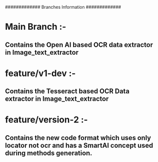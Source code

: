 ############# Branches Information #############

# Main Branch :-

## Contains the Open AI based OCR data extractor in Image_text_extractor


# feature/v1-dev :-

## Contains the Tesseract based OCR Data extractor in Image_text_extractor

# feature/version-2 :-

## Contains the new code format which uses only locator not ocr and has a SmartAI concept used during methods generation.

